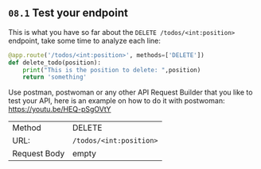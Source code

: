 ## `08.1` Test your endpoint

This is what you have so far about the `DELETE /todos/<int:position>` endpoint, take some time to analyze each line:

```python
@app.route('/todos/<int:position>', methods=['DELETE'])
def delete_todo(position):
    print("This is the position to delete: ",position)
    return 'something'
```

Use postman, postwoman or any other API Request Builder that you like to test your API, here is an example on how to do it with postwoman:
https://youtu.be/HEQ-pSgOVtY

|  |  |
| ------ | -------- |
| Method | DELETE |
| URL: | `/todos/<int:position>` |
| Request Body | empty |

